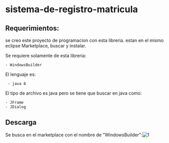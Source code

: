 # sistema-de-registro-matricula

## Requerimientos:
se creo este proyecto de programacion con esta libreria.
estan en el mismo eclipse Marketplace, buscar y instalar.

Se requiere solamente de esta libreria:

    - WindowsBuilder

El lenguaje es: 

     - java 8

El tipo de archivo es java pero se tiene que buscar en java como:

    - JFrame
    - JDialog


## Descarga
Se busca en el marketplace con el nombre de "WindowsBuilder":![1](https://user-images.githubusercontent.com/58866695/154783615-5e507b1b-810a-480a-8461-62a15a6f577c.PNG)
